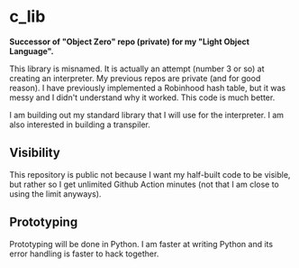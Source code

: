 # c_lib

**Successor of "Object Zero" repo (private) for my "Light Object Language".**

This library is misnamed. It is actually an attempt (number 3 or so) at creating an interpreter. My previous repos are private (and for good reason). I have previously implemented a Robinhood hash table, but it was messy and I didn't understand why it worked. This code is much better.

I am building out my standard library that I will use for the interpreter. I am also interested in building a transpiler.

## Visibility

This repository is public not because I want my half-built code to be visible, but rather so I get unlimited Github Action minutes (not that I am close to using the limit anyways).

## Prototyping

Prototyping will be done in Python. I am faster at writing Python and its error handling is faster to hack together.

